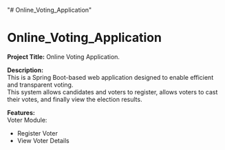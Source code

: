 "# Online_Voting_Application" 

# Online_Voting_Application

**Project Title:** Online Voting Application.

**Description:**  
This is a Spring Boot-based web application designed to enable efficient and transparent voting.  
This system allows candidates and voters to register, allows voters to cast their votes, and finally view the election results.

**Features:**  
Voter Module:
- Register Voter
- View Voter Details



